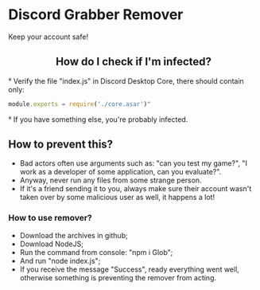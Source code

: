 # Discord Grabber Remover
Keep your account safe!


<div align= "center">
  
## How do I check if I'm infected?
  
</div>

° Verify the file "index.js" in Discord Desktop Core, there should contain only: 
```js
module.exports = require('./core.asar')"
```
° If you have something else, you're probably infected.

## How to prevent this?

- Bad actors often use arguments such as: "can you test my game?", "I work as a developer of some application, can you evaluate?". 
- Anyway, never run any files from some strange person. 
- If it's a friend sending it to you, always make sure their account wasn't taken over by some malicious user as well, it happens a lot!

### How to use remover?

- Download the archives in github;
- Download NodeJS;
- Run the command from console: "npm i Glob";
- And run "node index.js";
- If you receive the message "Success", ready everything went well, otherwise something is preventing the remover from acting.
